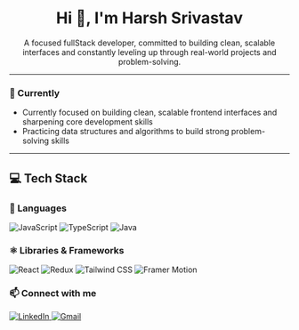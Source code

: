 <h1 align="center">Hi 👋, I'm Harsh Srivastav</h1>
<p align="center">
  A focused fullStack developer, committed to building clean, scalable interfaces and constantly leveling up through real-world projects and problem-solving.
</p>

---

### 🚀 Currently
- Currently focused on building clean, scalable frontend interfaces and sharpening core development skills  
- Practicing data structures and algorithms to build strong problem-solving skills  

---

## 💻 Tech Stack


### 📜 Languages
![JavaScript](https://img.shields.io/badge/JavaScript-F7DF1E?style=flat&logo=javascript&logoColor=black)
![TypeScript](https://img.shields.io/badge/TypeScript-3178C6?style=flat&logo=typescript&logoColor=white)
![Java](https://img.shields.io/badge/Java-ED8B00?style=flat&logo=openjdk&logoColor=white)

### ⚛️ Libraries & Frameworks
![React](https://img.shields.io/badge/React-20232A?style=flat&logo=react&logoColor=61DAFB)
![Redux](https://img.shields.io/badge/Redux-593D88?style=flat&logo=redux&logoColor=white)
![Tailwind CSS](https://img.shields.io/badge/TailwindCSS-06B6D4?style=flat&logo=tailwindcss&logoColor=white)
![Framer Motion](https://img.shields.io/badge/Framer--Motion-000000?style=flat&logo=framer&logoColor=white)

### 📫 Connect with me
<p>
  <a href="https://www.linkedin.com/in/harsh-srivastav-b78374290" target="_blank">
    <img alt="LinkedIn" src="https://img.shields.io/badge/LinkedIn-blue?style=for-the-badge&logo=linkedin&logoColor=white" />
  </a>
  <a href="mailto:hsrivastav0001@gmail.com">
    <img alt="Gmail" src="https://img.shields.io/badge/Gmail-D14836?style=for-the-badge&logo=gmail&logoColor=white" />
  </a>
</p>
